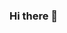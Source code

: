 ### Hi there 👋

<!--
**jharleydev/jharleydev** is a ✨ _special_ ✨ repository because its `README.md` (this file) appears on your GitHub profile.

Here are some ideas to get you started:

- 🔭 I’m currently working on publishing a series of articles on development with python azure app development. 
- 🌱 I’m currently reading 
- 👯 I’m looking to collaborate on containerz.
- 🤔 I’m looking for help with testing automation ! 
- 💬 Ask me about Distributed Systems, ETL , 
- 📫 How to reach me: twitter profile, github profile, linkedin
- 😄 Pronouns: He/Him 
- ⚡ Fun fact: [Random Joke Generator] 
-->
